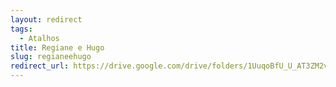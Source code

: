 ```yaml
---
layout: redirect
tags:
  - Atalhos
title: Regiane e Hugo
slug: regianeehugo
redirect_url: https://drive.google.com/drive/folders/1UuqoBfU_U_AT3ZM2vf8GyyFCpU61T4pd?usp=drive_link
---
```

